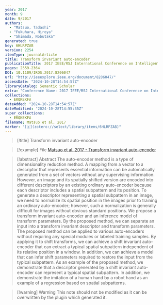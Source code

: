 ```yaml
---
year: 2017
month: 9
date: 9/2017
authors:
  - "Matsuo, Tadashi"
  - "Fukuhara, Hiroya"
  - "Shimada, Nobutaka"
generated: true
key: 6HLRPZAB
version: 2254
itemType: journalArticle
title: Transform invariant auto-encoder
publicationTitle: 2017 IEEE/RSJ International Conference on Intelligent Robots and Systems (IROS)
pages: 2359-2364
DOI: 10.1109/IROS.2017.8206047
url: "http://ieeexplore.ieee.org/document/8206047/"
accessDate: "2024-10-28T14:54:57Z"
libraryCatalog: Semantic Scholar
extra: "Conference Name: 2017 IEEE/RSJ International Conference on Intelligent Robots and Systems (IROS) ISBN: 9781538626825 Place: Vancouver, BC Publisher: IEEE"
collections:
  - ERQKEKFA
dateAdded: "2024-10-28T14:54:57Z"
dateModified: "2024-10-28T14:55:35Z"
super_collections:
  - ERQKEKFA
filename: Matsuo et al. 2017
marker: "[🇿](zotero://select/library/items/6HLRPZAB)"
---
```


> [!title] Transform invariant auto-encoder

> [!example] File
> [Matsuo et al. 2017 - Transform invariant auto-encoder](/Papers/PDFs/Matsuo%20et%20al.%202017%20-%20Transform%20invariant%20auto-encoder.pdf)

> [!abstract] Abstract
> The auto-encoder method is a type of dimensionality reduction method. A mapping from a vector to a descriptor that represents essential information can be automatically generated from a set of vectors without any supervising information. However, an image and its spatially shifted version are encoded into different descriptors by an existing ordinary auto-encoder because each descriptor includes a spatial subpattern and its position. To generate a descriptor representing a spatial subpattern in an image, we need to normalize its spatial position in the images prior to training an ordinary auto-encoder; however, such a normalization is generally difficult for images without obvious standard positions. We propose a transform invariant auto-encoder and an inference model of transform parameters. By the proposed method, we can separate an input into a transform invariant descriptor and transform parameters. The proposed method can be applied to various auto-encoders without requiring any special modules or labeled training samples. By applying it to shift transforms, we can achieve a shift invariant auto-encoder that can extract a typical spatial subpattern independent of its relative position in a window. In addition, we can achieve a model that can infer shift parameters required to restore the input from the typical subpattern. As an example of the proposed method, we demonstrate that a descriptor generated by a shift invariant auto-encoder can represent a typical spatial subpattern. In addition, we demonstrate the imitation of a human hand by a robot hand as an example of a regression based on spatial subpatterns.

>[!warning] Warning
> This note should not be modified as it can be overwritten by the plugin which generated it.

